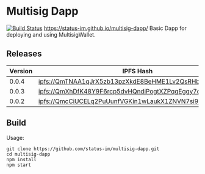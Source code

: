 # Multisig Dapp
[![Build Status](https://travis-ci.org/status-im/multisig-dapp.svg?branch=master)](https://travis-ci.org/status-im/multisig-dapp) https://status-im.github.io/multisig-dapp/
Basic Dapp for deploying and using MultisigWallet.

## Releases

| Version | IPFS Hash | infura | ipfs.io | cloudflare |
| ------- | --------- | ------ | ------- | ---------- |
|  0.0.4  | [ipfs://QmTNAA1qJrX5zb13pzXkdE8BeHME1Lv2QsRHbhpJcdNcH6/](ipfs://QmTNAA1qJrX5zb13pzXkdE8BeHME1Lv2QsRHbhpJcdNcH6/) | [@infura](https://ipfs.infura.io/ipfs/QmTNAA1qJrX5zb13pzXkdE8BeHME1Lv2QsRHbhpJcdNcH6/) | [@ipfs.io](https://gateway.ipfs.io/ipfs/QmTNAA1qJrX5zb13pzXkdE8BeHME1Lv2QsRHbhpJcdNcH6/) | [@cloudflare](https://cloudflare-ipfs.com/ipfs/QmTNAA1qJrX5zb13pzXkdE8BeHME1Lv2QsRHbhpJcdNcH6/) |
|  0.0.3  | [ipfs://QmXhDfK48Y9F6rcp5dvHQndiPogtXZPqgEggy7c5rdBKYC/](ipfs://QmXhDfK48Y9F6rcp5dvHQndiPogtXZPqgEggy7c5rdBKYC/) | [@infura](https://ipfs.infura.io/ipfs/QmXhDfK48Y9F6rcp5dvHQndiPogtXZPqgEggy7c5rdBKYC/) | [@ipfs.io](https://gateway.ipfs.io/ipfs/QmXhDfK48Y9F6rcp5dvHQndiPogtXZPqgEggy7c5rdBKYC/) | [@cloudflare](https://cloudflare-ipfs.com/ipfs/QmXhDfK48Y9F6rcp5dvHQndiPogtXZPqgEggy7c5rdBKYC/) |
|  0.0.2  | [ipfs://QmcCiUCELq2PuUunfVGKin1wLaukX1ZNVN7si9rvr8SXA4/](ipfs://QmcCiUCELq2PuUunfVGKin1wLaukX1ZNVN7si9rvr8SXA4/) | [@infura](https://ipfs.infura.io/ipfs/QmcCiUCELq2PuUunfVGKin1wLaukX1ZNVN7si9rvr8SXA4/) | [@ipfs.io](https://gateway.ipfs.io/ipfs/QmcCiUCELq2PuUunfVGKin1wLaukX1ZNVN7si9rvr8SXA4/) | [@cloudflare](https://cloudflare-ipfs.com/ipfs/QmcCiUCELq2PuUunfVGKin1wLaukX1ZNVN7si9rvr8SXA4/) |

## Build
Usage: 
 ```
 git clone https://github.com/status-im/multisig-dapp.git
 cd multisig-dapp
 npm install
 npm start
 ```

